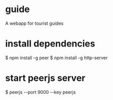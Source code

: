 # guide

A webapp for tourist guides


# install dependencies

$ npm install -g peer
$ npm install -g http-server


# start peerjs server

$ peerjs --port 9000 --key peerjs
